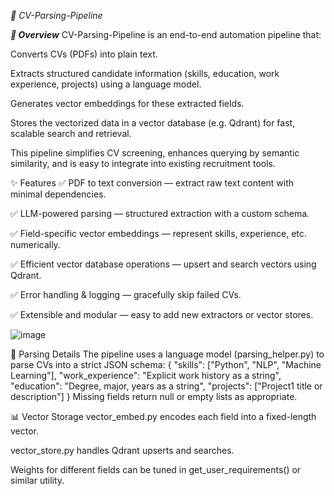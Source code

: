 *📄 CV-Parsing-Pipeline*

***🧠 Overview***
CV-Parsing-Pipeline is an end-to-end automation pipeline that:

Converts CVs (PDFs) into plain text.

Extracts structured candidate information (skills, education, work experience, projects) using a language model.

Generates vector embeddings for these extracted fields.

Stores the vectorized data in a vector database (e.g. Qdrant) for fast, scalable search and retrieval.

This pipeline simplifies CV screening, enhances querying by semantic similarity, and is easy to integrate into existing recruitment tools.

✨ Features
✅ PDF to text conversion — extract raw text content with minimal dependencies.

✅ LLM-powered parsing — structured extraction with a custom schema.

✅ Field-specific vector embeddings — represent skills, experience, etc. numerically.

✅ Efficient vector database operations — upsert and search vectors using Qdrant.

✅ Error handling & logging — gracefully skip failed CVs.

✅ Extensible and modular — easy to add new extractors or vector stores.

![image](https://github.com/user-attachments/assets/e6f383ab-8690-4dfd-91a7-2568e0e7fe7e)



🧠 Parsing Details
The pipeline uses a language model (parsing_helper.py) to parse CVs into a strict JSON schema:
{
  "skills": ["Python", "NLP", "Machine Learning"],
  "work_experience": "Explicit work history as a string",
  "education": "Degree, major, years as a string",
  "projects": ["Project1 title or description"]
}
Missing fields return null or empty lists as appropriate.

📊 Vector Storage
vector_embed.py encodes each field into a fixed-length vector.

vector_store.py handles Qdrant upserts and searches.

Weights for different fields can be tuned in get_user_requirements() or similar utility.


